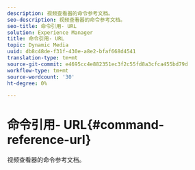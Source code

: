 ```yaml
---
description: 视频查看器的命令参考文档。
seo-description: 视频查看器的命令参考文档。
seo-title: 命令引用- URL
solution: Experience Manager
title: 命令引用- URL
topic: Dynamic Media
uuid: db8c48de-f31f-430e-a8e2-bfaf668d4541
translation-type: tm+mt
source-git-commit: e4695cc4e882351ec3f2c55fd8a3cfca455bd79d
workflow-type: tm+mt
source-wordcount: '30'
ht-degree: 0%

---
```



# 命令引用- URL{#command-reference-url}

视频查看器的命令参考文档。

